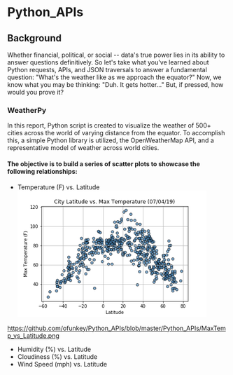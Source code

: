 # Python_APIs

## Background
Whether financial, political, or social -- data's true power lies in its ability to answer questions definitively. So let's take what you've learned about Python requests, APIs, and JSON traversals to answer a fundamental question: "What's the weather like as we approach the equator?"
Now, we know what you may be thinking: "Duh. It gets hotter..."
But, if pressed, how would you prove it?

### WeatherPy
In this report, Python script is created to visualize the weather of 500+ cities across the world of varying distance from the equator. To accomplish this, a simple Python library is utilized, the OpenWeatherMap API, and a representative model of weather across world cities.

#### The objective is to build a series of scatter plots to showcase the following relationships:
* Temperature (F) vs. Latitude
![temp](https://github.com/ofunkey/Python_APIs/blob/master/Python_APIs/MaxTemp_vs_Latitude.png 'temp')

https://github.com/ofunkey/Python_APIs/blob/master/Python_APIs/MaxTemp_vs_Latitude.png
* Humidity (%) vs. Latitude
* Cloudiness (%) vs. Latitude
* Wind Speed (mph) vs. Latitude
